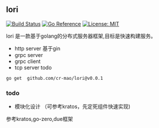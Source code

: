 ## lori 

[![Build Status](https://github.com/cr-mao/lori/workflows/Go/badge.svg)](https://github.com/cr-mao/lori/actions)
[![Go Reference](https://pkg.go.dev/badge/github.com/cr-mao/lori.svg)](https://pkg.go.dev/github.com/cr-mao/lori)
[![License: MIT](https://img.shields.io/badge/License-MIT-yellow.svg)](https://opensource.org/licenses/MIT)

lori 是一款基于golang的分布式服务器框架,目标是快速构建服务。 
- http server 基于gin 
- grpc server  
- grpc client 
- tcp server todo


```shell
go get  github.com/cr-mao/lori@v0.0.1
```


### todo 

- 模块化设计 （可参考kratos，先定死组件快速实现)


  








参考kratos,go-zero,due框架


